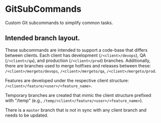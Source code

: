 # GitSubCommands
Custom Git subcommands to simplify common tasks.

## Intended branch layout.
These subcommands are intended to support a code-base that differs between clients.  Each client has development (```/<client>/devops```), QA (```/<client>/qa```), and production (```/<client>/prod```) branches.  Additionally, there are branches used to merge hotfixes and releases between these: ```/<client>/mergeto/devops```, ```/<client>/mergeto/qa```, ```/<client>/mergeto/prod```.

Features are developed under the respective client structure: ```/<client>/feature/<user>/<feature_name>```.

Temporary branches are created that mimic the client structure prefixed with "/temp" (e.g., ```/temp/<client>/feature/<user>/<feature_name>```).

There is a ```master``` branch that is not in sync with any client branch and needs to be updated.
